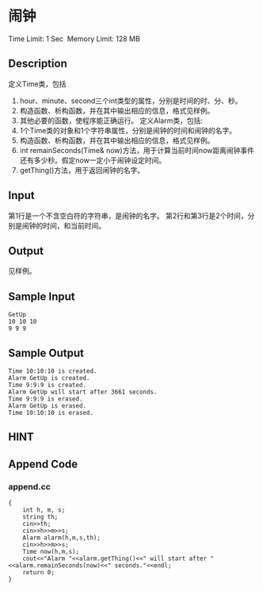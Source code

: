 # 闹钟
Time Limit: 1 Sec  Memory Limit: 128 MB


## Description
定义Time类，包括
1. hour、minute、second三个int类型的属性，分别是时间的时、分、秒。
2. 构造函数、析构函数，并在其中输出相应的信息，格式见样例。
3. 其他必要的函数，使程序能正确运行。
定义Alarm类，包括:
1. 1个Time类的对象和1个字符串属性，分别是闹钟的时间和闹钟的名字。
2. 构造函数、析构函数，并在其中输出相应的信息，格式见样例。
3. int remainSeconds(Time& now)方法，用于计算当前时间now距离闹钟事件还有多少秒。假定now一定小于闹钟设定时间。
4. getThing()方法，用于返回闹钟的名字。



## Input
第1行是一个不含空白符的字符串，是闹钟的名字。
第2行和第3行是2个时间，分别是闹钟的时间，和当前时间。



## Output
见样例。


## Sample Input
```
GetUp
10 10 10
9 9 9

```
## Sample Output
```
Time 10:10:10 is created.
Alarm GetUp is created.
Time 9:9:9 is created.
Alarm GetUp will start after 3661 seconds.
Time 9:9:9 is erased.
Alarm GetUp is erased.
Time 10:10:10 is erased.

```

## HINT


## Append Code
### append.cc
```cppint main()
{
    int h, m, s;
    string th;
    cin>>th;
    cin>>h>>m>>s;
    Alarm alarm(h,m,s,th);
    cin>>h>>m>>s;
    Time now(h,m,s);
    cout<<"Alarm "<<alarm.getThing()<<" will start after "<<alarm.remainSeconds(now)<<" seconds."<<endl;
    return 0;
}
```
